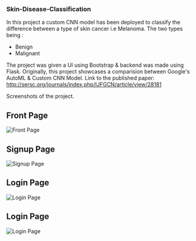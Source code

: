 ### Skin-Disease-Classification

In this project a custom CNN model has been deployed to classify the difference between a type of skin cancer i.e Melanoma.
The two types being :
* Benign
* Malignant

The project was given a UI using Bootstrap & backend was made using Flask. Originally, this project showcases a comparision between Google's AutoML & Custom CNN Model. 
Link to the published paper: http://sersc.org/journals/index.php/IJFGCN/article/view/28181

Screenshots of the project.

## Front Page 
![Front Page](https://github.com/meghgala/Skin-Disease-Classification/blob/master/skin_1.png)

## Signup Page
![Signup Page](https://github.com/meghgala/Skin-Disease-Classification/blob/master/skin_signup.png)

## Login Page
![Login Page](https://github.com/meghgala/Skin-Disease-Classification/blob/master/skin_login.png)

## Login Page
![Login Page](https://github.com/meghgala/Skin-Disease-Classification/blob/master/skin_login.png)
